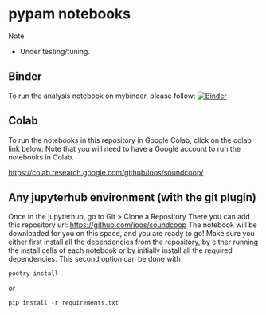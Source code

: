 # pypam notebooks

> [!NOTE]
> - Under testing/tuning.
>

## Binder
To run the analysis notebook on mybinder, please follow:
[![Binder](https://mybinder.org/badge_logo.svg)](https://mybinder.org/v2/gh/ioos/soundcoop/HEAD?labpath=2_analysis_of_HMD_pypam%2Fdata_analysis_with_pypam.ipynb)

## Colab 
To run the notebooks in this repository in Google Colab, click on the colab link below: Note that you will need to have a Google account to run the notebooks in Colab.

https://colab.research.google.com/github/ioos/soundcoop/

## Any jupyterhub environment (with the git plugin)
Once in the jupyterhub, go to Git > Clone a Repository
There you can add this repository url: https://github.com/ioos/soundcoop
The notebook will be downloaded for you on this space, and you are ready to go! 
Make sure you either first install all the dependencies from the repository, by either running the install cells of each notebook or by initially install all the required dependencies. 
This second option can be done with 
```shell
poetry install
```

or 
```shell
pip install -r requirements.txt
```
